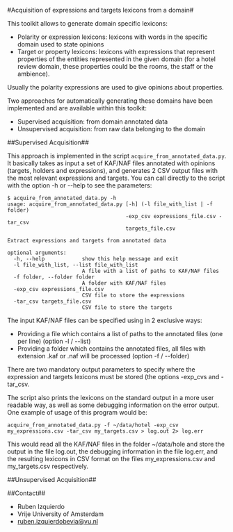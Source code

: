 #Acquisition of expressions and targets lexicons from a domain#


This toolkit allows to generate domain specific lexicons:
* Polarity or expression lexicons: lexicons with words in the specific domain used to state opinions
* Target or property lexicons: lexicons with expressions that represent properties of the entities
represented in the given domain (for a hotel review domain, these properties could be the rooms, the staff
or the ambience). 

Usually the polarity expressions are used to give opinions about properties.

Two approaches for automatically generating these domains have been implemented
and are available within this toolkit:
* Supervised acquisition: from domain annotated data
* Unsupervised acquisition: from raw data belonging to the domain

##Supervised Acquisition##

This approach is implemented in the script `acquire_from_annotated_data.py`. It basically takes as input
a set of KAF/NAF files annotated with opinions (targets, holders and expressions), and generates 2 CSV
output files with the most relevant expressions and targets. You can call directly to the script with
the option -h or --help to see the parameters:

```shell
$ acquire_from_annotated_data.py -h
usage: acquire_from_annotated_data.py [-h] (-l file_with_list | -f folder)
                                      -exp_csv expressions_file.csv -tar_csv
                                      targets_file.csv

Extract expressions and targets from annotated data

optional arguments:
  -h, --help            show this help message and exit
  -l file_with_list, --list file_with_list
                        A file with a list of paths to KAF/NAF files
  -f folder, --folder folder
                        A folder with KAF/NAF files
  -exp_csv expressions_file.csv
                        CSV file to store the expressions
  -tar_csv targets_file.csv
                        CSV file to store the targets

```

The input KAF/NAF files can be specified using in 2 exclusive ways:
* Providing a file which contains a list of paths to the annotated files (one per line) (option -l / --list)
* Providing a folder which contains the annotated files, all files with extension .kaf or .naf will be processed
(option -f / --folder)

There are two mandatory output parameters to specify where the expression and targets lexicons must be stored (the
options -exp_cvs and -tar_csv. 

The script also prints the lexicons on the standard output in a more user readable way, as well as some debugging
information on the error output. One example of usage of this program would be:

```shell
acquire_from_annotated_data.py -f ~/data/hotel -exp_csv my_expressions.csv -tar_csv my_targets.csv > log.out 2> log.err
```

This would read all the KAF/NAF files in the folder ~/data/hole and store the output in the file log.out, the debugging information in the file log.err, and the resulting
lexicons in CSV format on the files my_expressions.csv and my_targets.csv respectively.

##Unsupervised Acquisition##

##Contact##
* Ruben Izquierdo
* Vrije University of Amsterdam
* ruben.izquierdobevia@vu.nl